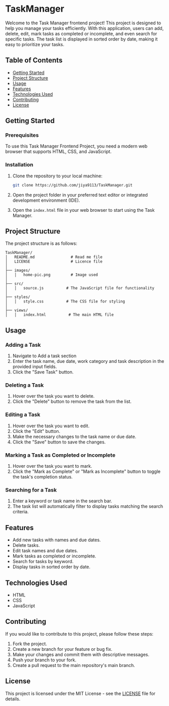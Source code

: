 # TaskManager

Welcome to the Task Manager frontend project! This project is designed to help you manage your tasks efficiently. With this application, users can add, delete, edit, mark tasks as completed or incomplete, and even search for specific tasks. The task list is displayed in sorted order by date, making it easy to prioritize your tasks.

## Table of Contents
- [Getting Started](#getting-started)
- [Project Structure](#project-structure)
- [Usage](#usage)
- [Features](#features)
- [Technologies Used](#technologies-used)
- [Contributing](#contributing)
- [License](#license)

## Getting Started

### Prerequisites
To use this Task Manager Frontend Project, you need a modern web browser that supports HTML, CSS, and JavaScript.

### Installation
1. Clone the repository to your local machine:
   ```bash
   git clone https://github.com/jiya9113/TaskManager.git
   ```

2. Open the project folder in your preferred text editor or integrated development environment (IDE).

3. Open the `index.html` file in your web browser to start using the Task Manager.

## Project Structure
The project structure is as follows:

```
TaskManager/
│   README.md                # Read me file
│   LICENSE                  # Licence file
│
├── images/
│   │   home-pic.png         # Image used
│
├── src/
│   │   source.js          # The JavaScript file for functionality
│
├── styles/
│   │   style.css          # The CSS file for styling
│
├── views/
│   │   index.html          # The main HTML file
```

## Usage

### Adding a Task
1. Navigate to Add a task section
2. Enter the task name, due date, work category and task description in the provided input fields.
3. Click the "Save Task" button.

### Deleting a Task
1. Hover over the task you want to delete.
2. Click the "Delete" button to remove the task from the list.

### Editing a Task
1. Hover over the task you want to edit.
2. Click the "Edit" button.
3. Make the necessary changes to the task name or due date.
4. Click the "Save" button to save the changes.

### Marking a Task as Completed or Incomplete
1. Hover over the task you want to mark.
2. Click the "Mark as Complete" or "Mark as Incomplete" button to toggle the task's completion status.

### Searching for a Task
1. Enter a keyword or task name in the search bar.
2. The task list will automatically filter to display tasks matching the search criteria.

## Features
- Add new tasks with names and due dates.
- Delete tasks.
- Edit task names and due dates.
- Mark tasks as completed or incomplete.
- Search for tasks by keyword.
- Display tasks in sorted order by date.

## Technologies Used
- HTML
- CSS
- JavaScript

## Contributing
If you would like to contribute to this project, please follow these steps:

1. Fork the project.
2. Create a new branch for your feature or bug fix.
3. Make your changes and commit them with descriptive messages.
4. Push your branch to your fork.
5. Create a pull request to the main repository's main branch.

## License
This project is licensed under the MIT License - see the [LICENSE](LICENSE) file for details.
